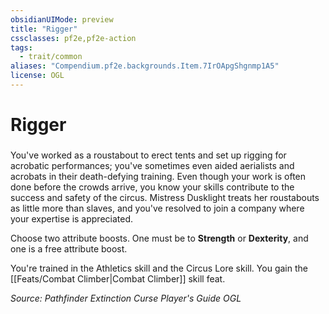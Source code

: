 ```yaml
---
obsidianUIMode: preview
title: "Rigger"
cssclasses: pf2e,pf2e-action
tags:
  - trait/common
aliases: "Compendium.pf2e.backgrounds.Item.7IrOApgShgnmp1A5"
license: OGL
---
```

# Rigger

### 






You've worked as a roustabout to erect tents and set up rigging for acrobatic performances; you've sometimes even aided aerialists and acrobats in their death-defying training. Even though your work is often done before the crowds arrive, you know your skills contribute to the success and safety of the circus. Mistress Dusklight treats her roustabouts as little more than slaves, and you've resolved to join a company where your expertise is appreciated.

Choose two attribute boosts. One must be to **Strength** or **Dexterity**, and one is a free attribute boost.

You're trained in the Athletics skill and the Circus Lore skill. You gain the [[Feats/Combat Climber|Combat Climber]] skill feat.

*Source: Pathfinder Extinction Curse Player's Guide*
*OGL*